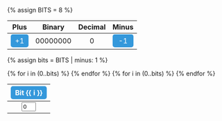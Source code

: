 {% assign BITS = 8 %}

<style>
    td {
        text-align: center;
        vertical-align: middle;
    }

    .button {
        cursor: pointer;
        padding: 5px 10px;
        background-color: #3498db;
        color: #fff;
        border-radius: 5px;
    }
</style>

<table>
    <thead>
        <tr class="header" id="table">
            <th>Plus</th>
            <th>Binary</th>
            <th>Decimal</th>
            <th>Minus</th>
        </tr>
    </thead>
    <tbody>
        <tr>
            <td><div class="button" id="add1" onclick="add(1)">+1</div></td>
            <td id="binary">00000000</td>
            <td id="decimal">0</td>
            <td><div class="button" id="sub1" onclick="add(-1)">-1</div></td>
        </tr>
    </tbody>
</table>

{% assign bits = BITS | minus: 1 %} 

<table>
    <thead>
        <tr>
            {% for i in (0..bits) %}
            <th><div class="button" id="butt{{ i }}" onclick="javascript:toggleBit({{ i }})">Bit {{ i }}</div></th>
            {% endfor %}
        </tr>
    </thead>
    <tbody>
        <tr>
            {% for i in (0..bits) %}
            <td><input type='text' id="digit{{ i }}" value="0" size="1" readonly></td>
            {% endfor %}
        </tr>
    </tbody>
</table>

<script>
    const BITS = {{ BITS }};
    const MAX = 2 ** BITS - 1;

    // Logic gates
    class LogicGate {
        constructor(gate_type, input_count) {
            this.gate_type = gate_type;
            this.input_count = input_count;
        }

        evaluate(inputs) {
            return false;
        }
    }

    class ANDGate extends LogicGate {
        evaluate(inputs) {
            return inputs.every(input => input === 1);
        }
    }

    class ORGate extends LogicGate {
        evaluate(inputs) {
            return inputs.some(input => input === 1);
        }
    }

    // Create logic gates
    const and_gate = new ANDGate("AND", BITS);
    const or_gate = new ORGate("OR", BITS);

    function getBits() {
        let bits = "";
        for(let i = 0; i < BITS; i++) {
            bits = bits + document.getElementById('digit' + i).value;
        }
        return bits;
    }

    function setConversions(binary) {
        document.getElementById('binary').innerHTML = binary;
        document.getElementById('decimal').innerHTML = parseInt(binary, 2).toString();
    }

    function toggleBit(i) {
        const dig = document.getElementById('digit' + i);
        // Change digit
        dig.value = (dig.value === "0") ? "1" : "0";
        // Binary numbers
        const binary = getBits();
        setConversions(binary);
        evaluateLogicGates(binary);
    }

    function evaluateLogicGates(binary) {
        const inputs = binary.split('').map(Number);
        
        // Evaluate AND gate
        const and_result = and_gate.evaluate(inputs);
        console.log(`AND Gate: ${inputs} => ${and_result}`);

        // Evaluate OR gate
        const or_result = or_gate.evaluate(inputs);
        console.log(`OR Gate: ${inputs} => ${or_result}`);
    }

    function add(n) {
        let binary = getBits();
        let decimal = parseInt(binary, 2);
        decimal = (n > 0) ? (MAX === decimal ? 0 : decimal + n) : (0 === decimal ? MAX : decimal + n);
        binary = decimal.toString(2).padStart(BITS, '0');
        setConversions(binary);
        for (let i = 0; i < binary.length; i++) {
            document.getElementById('digit' + i).value = binary[i];
        }

        evaluateLogicGates(binary);
    }
</script>